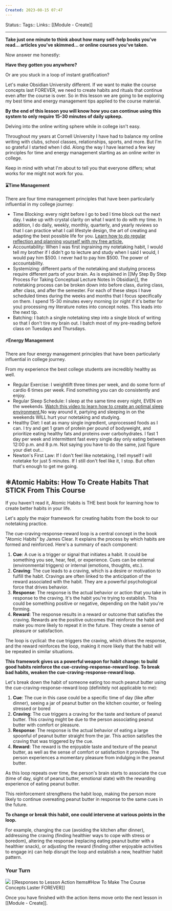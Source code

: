 ```yaml
---
Created: 2023-08-15 07:47
---
```

Status:: 
Tags:: 
Links:: [[Module - Create]]
___

**Take just one minute to think about how many self-help books you've read... articles you've skimmed... or online courses you've taken.**

Now answer me honestly:

**Have they gotten you anywhere?**

Or are you stuck in a loop of instant gratification?

Let's make Obsidian University different. If we want to make the course concepts last FOREVER, we need to create habits and rituals that continue even after the course is over. So in this lesson we are going to be exploring my best time and energy management tips applied to the course material. 

**By the end of this lesson you will know how you can continue using this system to only require 15-30 minutes of daily upkeep.**

Delving into the online writing sphere while in college isn't easy.

Throughout my years at Cornell University I have had to balance my online writing with clubs, school classes, relationships, sports, and more. But I'm so grateful I started when I did. Along the way I have learned a few key principles for time and energy management starting as an online writer in college.

Keep in mind with what I'm about to tell you that everyone differs; what works for me might not work for you.


#### ⌛Time Management
There are four time management principles that have been particularly influential in my college journey:

- Time Blocking: every night before I go to bed I time block out the next day. I wake up with crystal clarity on what I want to do with my time. In addition, I do daily, weekly, monthly, quarterly, and yearly reviews so that I can practice what I call lifestyle design, the art of creating and adapting the best possible life for you. [Learn how to do regular reflection and planning yourself with my free article.](https://www.aidanhelfant.com/how-i-create-my-best-life-with-regular-reviews-in-obsidian/)
- Accountability: When I was first ingraining my notetaking habit, I would tell my brother if I didn't go to lecture and study when I said I would, I would pay him $500. I never had to pay him $500. The power of accountability.
- Systemizing: different parts of the notetaking and studying process require different parts of your brain. As is explained in [[My Step By Step Process For Taking Conceptual Lecture Notes In Obsidian]], the notetaking process can be broken down into before class, during class, after class, and after the semester. For each of these steps I have scheduled times during the weeks and months that I focus specifically on them. I spend 15-30 minutes every morning (or night if it's better for you) processing my literature notes into concept notes. This leads into the next tip. 
- Batching: I batch a single notetaking step into a single block of writing so that I don't tire my brain out. I batch most of my pre-reading before class on Tuesdays and Thursdays.  

#### ⚡Energy Management
There are four energy management principles that have been particularly influential in college journey.

From my experience the best college students are incredibly healthy as well. 

- Regular Exercise: I weightlift three times per week, and do some form of cardio 6 times per week. Find something you can do consistently and enjoy.
- Regular Sleep Schedule: I sleep at the same time every night, EVEN on the weekends. [Watch this video to learn how to create an optimal sleep environment.](https://www.youtube.com/watch?v=K3eS4jr2pIo)No way around it, partying and sleeping in on the weekends WILL hurt your notetaking and studying. 
- Healthy Diet: I eat as many single ingredient, unprocessed foods as I can. I try and get 1 gram of protein per pound of bodyweight, and prioritize eating healthy fats and proteins over carbohydrates. I fast 1 day per week and intermittent fast every single day only eating between 12:00 p.m. and 8 p.m. Not saying you have to do the same, just figure your diet out...
- Newton's First Law: If I don't feel like notetaking, I tell myself I will notetake for just 5 minutes. If I still don't feel like it, I stop. But often that's enough to get me going.

## ⚛️Atomic Habits: How To Create Habits That STICK From This Course
If you haven't read it, Atomic Habits is THE best book for learning how to create better habits in your life.

Let's apply the major framework for creating habits from the book to our notetaking practice. 

The cue-craving-response-reward loop is a central concept in the book "Atomic Habits" by James Clear. It explains the process by which habits are formed and reinforced. Here's a summary of each component:

1. **Cue**: A cue is a trigger or signal that initiates a habit. It could be something you see, hear, feel, or experience. Cues can be external (environmental triggers) or internal (emotions, thoughts, etc.).
2. **Craving**: The cue leads to a craving, which is a desire or motivation to fulfill the habit. Cravings are often linked to the anticipation of the reward associated with the habit. They are a powerful psychological force that drives behavior.
3. **Response**: The response is the actual behavior or action that you take in response to the craving. It's the habit you're trying to establish. This could be something positive or negative, depending on the habit you're forming.
4. **Reward**: The response results in a reward or outcome that satisfies the craving. Rewards are the positive outcomes that reinforce the habit and make you more likely to repeat it in the future. They create a sense of pleasure or satisfaction.

The loop is cyclical: the cue triggers the craving, which drives the response, and the reward reinforces the loop, making it more likely that the habit will be repeated in similar situations. 

**This framework gives us a powerful weapon for habit change: to build good habits reinforce the cue-craving-response-reward loop. To break bad habits, weaken the cue-craving-response-reward loop.**

Let's break down the habit of someone eating too much peanut butter using the cue-craving-response-reward loop (definitely not applicable to me):

1. **Cue**: The cue in this case could be a specific time of day (like after dinner), seeing a jar of peanut butter on the kitchen counter, or feeling stressed or bored
2. **Craving**: The cue triggers a craving for the taste and texture of peanut butter. This craving might be due to the person associating peanut butter with comfort or pleasure.
3. **Response**: The response is the actual behavior of eating a large spoonful of peanut butter straight from the jar. This action satisfies the craving that was triggered by the cue.
4. **Reward**: The reward is the enjoyable taste and texture of the peanut butter, as well as the sense of comfort or satisfaction it provides. The person experiences a momentary pleasure from indulging in the peanut butter.

As this loop repeats over time, the person's brain starts to associate the cue (time of day, sight of peanut butter, emotional state) with the rewarding experience of eating peanut butter. 

This reinforcement strengthens the habit loop, making the person more likely to continue overeating peanut butter in response to the same cues in the future.

**To change or break this habit, one could intervene at various points in the loop.** 

For example, changing the cue (avoiding the kitchen after dinner), addressing the craving (finding healthier ways to cope with stress or boredom), altering the response (replacing eating peanut butter with a healthier snack), or adjusting the reward (finding other enjoyable activities to engage in) can help disrupt the loop and establish a new, healthier habit pattern.

### Your Turn
![](https://embed.filekitcdn.com/e/ipyk1kAZUAWQreQYS6UoFE/9sJ5rRzrt5h7ykMavk6Nub)
[[Responses to Lesson Action Items#How To Make The Course Concepts Laster FOREVER]]

Once you have finished with the action items move onto the next lesson in [[Module - Create]].

